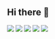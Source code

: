 ## Hi there 👋



<img src="https://img.shields.io/badge/Python-3776AB?style=flat-square&logo=Python&logoColor=white"> <img src="https://img.shields.io/badge/MATLAB-064F8C?style=flat-square&logoColor=white"> <img src="https://img.shields.io/badge/PyTorch-EE4C2C?style=flat-square&logo=PyTorch&logoColor=white">  <img src="https://img.shields.io/badge/TensorFlow-FF6F00?style=flat-square&logo=TensorFlow&logoColor=white"> <img src="https://img.shields.io/badge/github-181717?style=flat-square&logo=github&logoColor=white">


